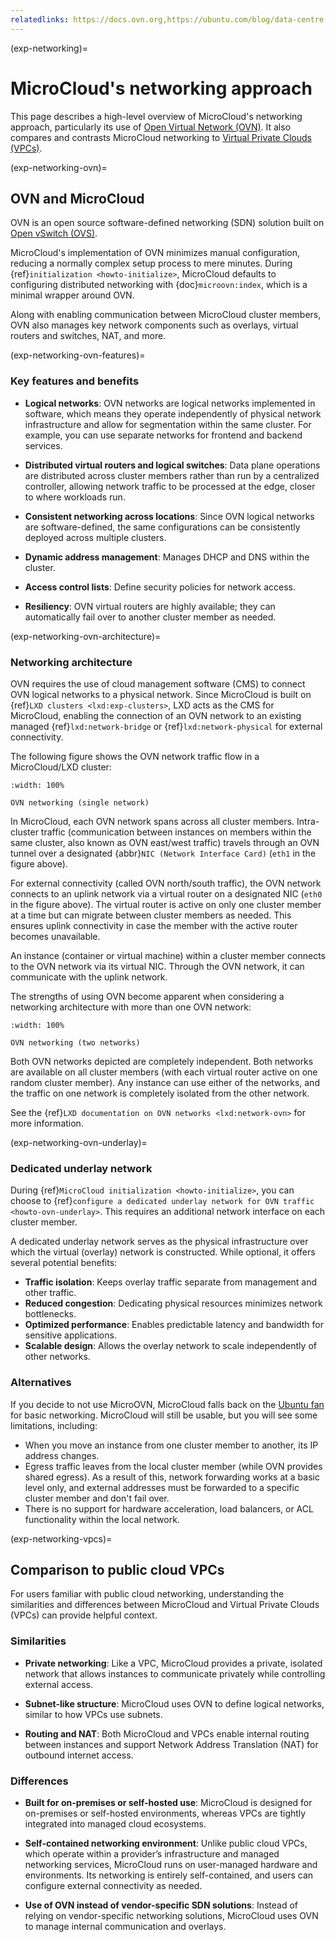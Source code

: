 ```yaml
---
relatedlinks: https://docs.ovn.org,https://ubuntu.com/blog/data-centre-networking-what-is-ovn,https://en.wikipedia.org/wiki/Virtual_private_cloud
---
```


(exp-networking)=
# MicroCloud's networking approach

This page describes a high-level overview of MicroCloud's networking approach, particularly its use of [Open Virtual Network (OVN)](https://www.ovn.org/). It also compares and contrasts MicroCloud networking to [Virtual Private Clouds (VPCs)](https://en.wikipedia.org/wiki/Virtual_private_cloud).

(exp-networking-ovn)=
## OVN and MicroCloud

OVN is an open source software-defined networking (SDN) solution built on [Open vSwitch (OVS)](https://www.openvswitch.org/). 

MicroCloud's implementation of OVN minimizes manual configuration, reducing a normally complex setup process to mere minutes. During {ref}`initialization <howto-initialize>`, MicroCloud defaults to configuring distributed networking with {doc}`microovn:index`, which is a minimal wrapper around OVN. 

Along with enabling communication between MicroCloud cluster members, OVN also manages key network components such as overlays, virtual routers and switches, NAT, and more. 

(exp-networking-ovn-features)=
### Key features and benefits

- **Logical networks**: OVN networks are logical networks implemented in software, which means they operate independently of physical network infrastructure and allow for segmentation within the same cluster. For example, you can use separate networks for frontend and backend services.

- **Distributed virtual routers and logical switches**: Data plane operations are distributed across cluster members rather than run by a centralized controller, allowing network traffic to be processed at the edge, closer to where workloads run.

- **Consistent networking across locations**: Since OVN logical networks are software-defined, the same configurations can be consistently deployed across multiple clusters.

- **Dynamic address management**: Manages DHCP and DNS within the cluster.

- **Access control lists**: Define security policies for network access.

- **Resiliency**: OVN virtual routers are highly available; they can automatically fail over to another cluster member as needed.

(exp-networking-ovn-architecture)=
### Networking architecture

OVN requires the use of cloud management software (CMS) to connect OVN logical networks to a physical network. Since MicroCloud is built on {ref}`LXD clusters <lxd:exp-clusters>`, LXD acts as the CMS for MicroCloud, enabling the connection of an OVN network to an existing managed {ref}`lxd:network-bridge` or {ref}`lxd:network-physical` for external connectivity.

The following figure shows the OVN network traffic flow in a MicroCloud/LXD cluster:

```{figure} /images/ovn_networking_1.svg
:width: 100%

OVN networking (single network)
```

In MicroCloud, each OVN network spans across all cluster members. Intra-cluster traffic (communication between instances on members within the same cluster, also known as OVN east/west traffic) travels through an OVN tunnel over a designated {abbr}`NIC (Network Interface Card)` (`eth1` in the figure above).

For external connectivity (called OVN north/south traffic), the OVN network connects to an uplink network via a virtual router on a designated NIC (`eth0` in the figure above). The virtual router is active on only one cluster member at a time but can migrate between cluster members as needed. This ensures uplink connectivity in case the member with the active router becomes unavailable.

An instance (container or virtual machine) within a cluster member connects to the OVN network via its virtual NIC. Through the OVN network, it can communicate with the uplink network.

The strengths of using OVN become apparent when considering a networking architecture with more than one OVN network:

```{figure} /images/ovn_networking_2.svg
:width: 100%

OVN networking (two networks)
```

Both OVN networks depicted are completely independent. Both networks are available on all cluster members (with each virtual router active on one random cluster member). Any instance can use either of the networks, and the traffic on one network is completely isolated from the other network.

See the {ref}`LXD documentation on OVN networks <lxd:network-ovn>` for more information.

(exp-networking-ovn-underlay)=
### Dedicated underlay network

During {ref}`MicroCloud initialization <howto-initialize>`, you can choose to {ref}`configure a dedicated underlay network for OVN traffic <howto-ovn-underlay>`. This requires an additional network interface on each cluster member.

A dedicated underlay network serves as the physical infrastructure over which the virtual (overlay) network is constructed. While optional, it offers several potential benefits:

- **Traffic isolation**: Keeps overlay traffic separate from management and other traffic.
- **Reduced congestion**: Dedicating physical resources minimizes network bottlenecks.
- **Optimized performance**: Enables predictable latency and bandwidth for sensitive applications.
- **Scalable design**: Allows the overlay network to scale independently of other networks.

### Alternatives

If you decide to not use MicroOVN, MicroCloud falls back on the [Ubuntu fan](https://wiki.ubuntu.com/FanNetworking) for basic networking. MicroCloud will still be usable, but you will see some limitations, including:

- When you move an instance from one cluster member to another, its IP address changes.
- Egress traffic leaves from the local cluster member (while OVN provides shared egress).
  As a result of this, network forwarding works at a basic level only, and external addresses must be forwarded to a specific cluster member and don't fail over.
- There is no support for hardware acceleration, load balancers, or ACL functionality within the local network.

(exp-networking-vpcs)=
## Comparison to public cloud VPCs

For users familiar with public cloud networking, understanding the similarities and differences between MicroCloud and Virtual Private Clouds (VPCs) can provide helpful context.

### Similarities

- **Private networking**: Like a VPC, MicroCloud provides a private, isolated network that allows instances to communicate privately while controlling external access.

- **Subnet-like structure**: MicroCloud uses OVN to define logical networks, similar to how VPCs use subnets.

- **Routing and NAT**: Both MicroCloud and VPCs enable internal routing between instances and support Network Address Translation (NAT) for outbound internet access.

### Differences

- **Built for on-premises or self-hosted use**: MicroCloud is designed for on-premises or self-hosted environments, whereas VPCs are tightly integrated into managed cloud ecosystems.

- **Self-contained networking environment**: Unlike public cloud VPCs, which operate within a provider’s infrastructure and managed networking services, MicroCloud runs on user-managed hardware and environments. Its networking is entirely self-contained, and users can configure external connectivity as needed.

- **Use of OVN instead of vendor-specific SDN solutions**: Instead of relying on vendor-specific networking solutions, MicroCloud uses OVN to manage internal communication and overlays.
